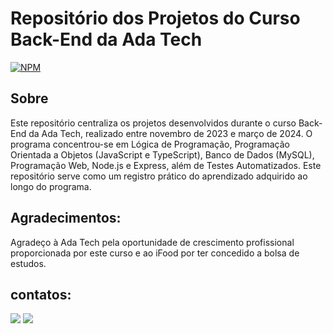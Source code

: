 # Repositório dos Projetos do Curso Back-End da Ada Tech
[![NPM](https://img.shields.io/npm/l/react)](https://github.com/almeidapietra/Projetos_Curso_AdaTech/blob/main/LICENSE)

## Sobre

Este repositório centraliza os projetos desenvolvidos durante o curso Back-End da Ada Tech, realizado entre novembro de 2023 e março de 2024. O programa concentrou-se em Lógica de Programação, Programação Orientada a Objetos (JavaScript e TypeScript), Banco de Dados (MySQL), Programação Web, Node.js e Express, além de Testes Automatizados.
Este repositório serve como um registro prático do aprendizado adquirido ao longo do programa.

## Agradecimentos:

Agradeço à Ada Tech pela oportunidade de crescimento profissional proporcionada por este curso e ao iFood por ter concedido a bolsa de estudos.

## contatos:
<div> 
    <a href = "mailto:costapietra@gmail.com"><img loading="lazy" src="https://img.shields.io/badge/Gmail-D14836?style=for-the-badge&logo=gmail&logoColor=white" target="_blank"></a>
    <a href="https://www.linkedin.com/in/almeidapietra" target="_blank"><img loading="lazy" src="https://img.shields.io/badge/-LinkedIn-%230077B5?style=for-the-badge&logo=linkedin&logoColor=white" target="_blank"></a>   
</div>
